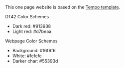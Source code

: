 This one page website is based on the [Tempo template](https://onepagelove.com/tempo).

DT42 Color Schemes

  * Dark red: #913938
  * Light red: #d7beaa

Webpage Color Schemes

  * Background: #f6f6f6
  * White: #fcfcfc
  * Darker char: #55393d
